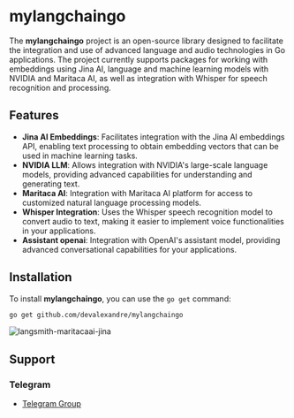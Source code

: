# mylangchaingo

The **mylangchaingo** project is an open-source library designed to facilitate the integration and use of advanced language and audio technologies in Go applications. The project currently supports packages for working with embeddings using Jina AI, language and machine learning models with NVIDIA and Maritaca AI, as well as integration with Whisper for speech recognition and processing.

## Features

- **Jina AI Embeddings**: Facilitates integration with the Jina AI embeddings API, enabling text processing to obtain embedding vectors that can be used in machine learning tasks.
- **NVIDIA LLM**: Allows integration with NVIDIA's large-scale language models, providing advanced capabilities for understanding and generating text.
- **Maritaca AI**: Integration with Maritaca AI platform for access to customized natural language processing models.
- **Whisper Integration**: Uses the Whisper speech recognition model to convert audio to text, making it easier to implement voice functionalities in your applications.
- **Assistant openai**: Integration with OpenAI's assistant model, providing advanced conversational capabilities for your applications.
## Installation

To install **mylangchaingo**, you can use the `go get` command:

```bash
go get github.com/devalexandre/mylangchaingo
```

![langsmith-maritacaai-jina](https://pbs.twimg.com/media/GMR-W1aXcAAntxI?format=jpg&name=large)

## Support
### Telegram
- [Telegram Group](https://t.me/langchaingo)

